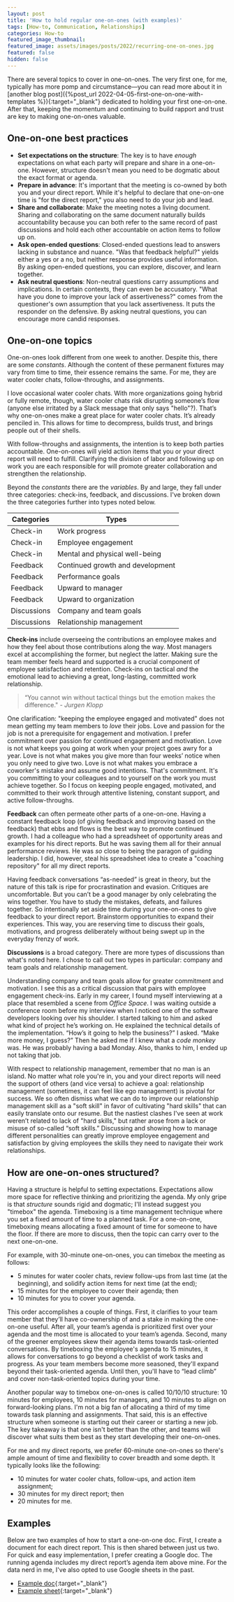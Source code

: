 ```yaml
---
layout: post
title: 'How to hold regular one-on-ones (with examples)'
tags: [How-to, Communication, Relationships]
categories: How-to
featured_image_thumbnail:
featured_image: assets/images/posts/2022/recurring-one-on-ones.jpg
featured: false
hidden: false
---
```


There are several topics to cover in one-on-ones. The very first one, for me, typically has more pomp and circumstance—you can read more about it in [another blog post]({%post_url 2022-04-05-first-one-on-one-with-templates %}){:target="_blank"} dedicated to holding your first one-on-one. After that, keeping the momentum and continuing to build rapport and trust are key to making one-on-ones valuable.

## One-on-one best practices
- **Set expectations on the structure**: The key is to have *enough* expectations on what each party will prepare and share in a one-on-one. However, structure doesn't mean you need to be dogmatic about the exact format or agenda.
- **Prepare in advance**: It's important that the meeting is co-owned by both you and your direct report. While it's helpful to declare that one-on-one time is "for the direct report," you also need to do your job and lead.
- **Share and collaborate**: Make the meeting notes a living document. Sharing and collaborating on the same document naturally builds accountability because you can both refer to the same record of past discussions and hold each other accountable on action items to follow up on.
- **Ask open-ended questions**: Closed-ended questions lead to answers lacking in substance and nuance. "Was that feedback helpful?" yields either a yes or a no, but neither response provides useful information. By asking open-ended questions, you can explore, discover, and learn together.
- **Ask neutral questions**: Non-neutral questions carry assumptions and implications. In certain contexts, they can even be accusatory. "What have you done to improve your lack of assertiveness?" comes from the questioner's own assumption that you lack assertiveness. It puts the responder on the defensive. By asking neutral questions, you can encourage more candid responses.

## One-on-one topics
One-on-ones look different from one week to another. Despite this, there are some *constants*. Although the content of these permanent fixtures may vary from time to time, their essence remains the same. For me, they are water cooler chats, follow-throughs, and assignments.

I love occasional water cooler chats. With more organizations going hybrid or fully remote, though, water cooler chats risk disrupting someone’s flow (anyone else irritated by a Slack message that only says "hello"?). That’s why one-on-ones make a great place for water cooler chats. It’s already penciled in. This allows for time to decompress, builds trust, and brings people out of their shells.

With follow-throughs and assignments, the intention is to keep both parties accountable. One-on-ones will yield action items that you or your direct report will need to fulfill. Clarifying the division of labor and following up on work you are each responsible for will promote greater collaboration and strengthen the relationship.

Beyond the *constants* there are the *variables*. By and large, they fall under three categories: check-ins, feedback, and discussions. I've broken down the three categories further into types noted below.

| Categories | Types |
| ----- | ----- |
| Check-in | Work progress |
| Check-in | Employee engagement |
| Check-in | Mental and physical well-being |
| Feedback | Continued growth and development |
| Feedback | Performance goals |
| Feedback | Upward to manager |
| Feedback | Upward to organization |
| Discussions | Company and team goals |
| Discussions | Relationship management |

**Check-ins** include overseeing the contributions an employee makes and how they feel about those contributions along the way. Most managers excel at accomplishing the former, but neglect the latter. Making sure the team member feels heard and supported is a crucial component of employee satisfaction and retention. Check-ins on tactical *and* the emotional lead to achieving a great, long-lasting, committed work relationship.

>“You cannot win without tactical things but the emotion makes the difference." <cite>- Jurgen Klopp</cite>

One clarification: "keeping the employee engaged and motivated" does not mean getting my team members to *love* their jobs. Love and passion for the job is not a prerequisite for engagement and motivation. I prefer commitment over passion for continued engagement and motivation. Love is not what keeps you going at work when your project goes awry for a year. Love is not what makes you give more than four weeks’ notice when you only need to give two. Love is not what makes you embrace a coworker's mistake and assume good intentions. That's commitment. It's you committing to your colleagues and to yourself on the work you must achieve together. So I focus on keeping people engaged, motivated, and committed to their work through attentive listening, constant support, and active follow-throughs.

**Feedback** can often permeate other parts of a one-on-one. Having a constant feedback loop (of giving feedback and improving based on the feedback) that ebbs and flows is the best way to promote continued growth. I had a colleague who had a spreadsheet of opportunity areas and examples for his direct reports. But he was saving them all for their annual performance reviews. He was *so* close to being the paragon of guiding leadership. I did, however, steal his spreadsheet idea to create a "coaching repository" for all my direct reports.

Having feedback conversations “as-needed” is great in theory, but the nature of this talk is ripe for procrastination and evasion. Critiques are uncomfortable. But you can’t be a good manager by only celebrating the wins together. You have to study the mistakes, defeats, and failures together. So intentionally set aside time during your one-on-ones to give feedback to your direct report. Brainstorm opportunities to expand their experiences. This way, you are reserving time to discuss their goals, motivations, and progress deliberately without being swept up in the everyday frenzy of work.

**Discussions** is a broad category. There are more types of discussions than what's noted here. I chose to call out two types in particular: company and team goals and relationship management.

Understanding company and team goals allow for greater commitment and motivation. I see this as a critical discussion that pairs with employee engagement check-ins. Early in my career, I found myself interviewing at a place that resembled a scene from *Office Space*. I was waiting outside a conference room before my interview when I noticed one of the software developers looking over his shoulder. I started talking to him and asked what kind of project he’s working on. He explained the technical details of the implementation. “How’s it going to help the business?” I asked. “Make more money, I guess?” Then he asked me if I knew what a *code monkey* was. He was probably having a bad Monday. Also, thanks to him, I ended up not taking that job.

With respect to relationship management, remember that no man is an island. No matter what role you're in, you and your direct reports will need the support of others (and vice versa) to achieve a goal: relationship management (sometimes, it can feel like ego management) is pivotal for success. We so often dismiss what we can do to improve our relationship management skill as a "soft skill" in favor of cultivating "hard skills" that can easily translate onto our resume. But the nastiest clashes I've seen at work weren’t related to lack of "hard skills," but rather arose from a lack or misuse of so-called “soft skills.” Discussing and showing how to manage different personalities can greatly improve employee engagement and satisfaction by giving employees the skills they need to navigate their work relationships.

## How are one-on-ones structured?
Having a structure is helpful to setting expectations. Expectations allow more space for reflective thinking and prioritizing the agenda. My only gripe is that *structure* sounds rigid and dogmatic; I'll instead suggest you "timebox" the agenda. Timeboxing is a time management technique where you set a fixed amount of time to a planned task. For a one-on-one, timeboxing means allocating a fixed amount of time for someone to have the floor. If there are more to discuss, then the topic can carry over to the next one-on-one.

For example, with 30-minute one-on-ones, you can timebox the meeting as follows:
- 5 minutes for water cooler chats, review follow-ups from last time (at the beginning), and solidify action items for next time (at the end);
- 15 minutes for the employee to cover their agenda; then
- 10 minutes for you to cover your agenda.

This order accomplishes a couple of things. First, it clarifies to your team member that they’ll have co-ownership of and a stake in making the one-on-one useful. After all, your team’s agenda is prioritized first over your agenda and the most time is allocated to your team’s agenda. Second, many of the greener employees skew their agenda items towards task-oriented conversations. By timeboxing the employee's agenda to 15 minutes, it allows for conversations to go beyond a checklist of work tasks and progress. As your team members become more seasoned, they'll expand beyond their task-oriented agenda. Until then, you'll have to “lead climb” and cover non-task-oriented topics during your time.

Another popular way to timebox one-on-ones is called 10/10/10 structure: 10 minutes for employees, 10 minutes for managers, and 10 minutes to align on forward-looking plans. I'm not a big fan of allocating a third of my time towards task planning and assignments. That said, this is an effective structure when someone is starting out their career or starting a new job. The key takeaway is that one isn't better than the other, and teams will discover what suits them best as they start developing their one-on-ones.

For me and my direct reports, we prefer 60-minute one-on-ones so there's ample amount of time and flexibility to cover breadth and some depth. It typically looks like the following:
- 10 minutes for water cooler chats, follow-ups, and action item assignment;
- 30 minutes for my direct report; then
- 20 minutes for me.

## Examples
Below are two examples of how to start a one-on-one doc. First, I create a document for each direct report. This is then shared between just us two. For quick and easy implementation, I prefer creating a Google doc. The running agenda includes my direct report’s agenda item above mine. For the data nerd in me, I've also opted to use Google sheets in the past.
- [Example doc](https://docs.google.com/document/d/e/2PACX-1vSnph29xdjOf2s_NstAW5_80fgmFahn_AqvBdJvaceuRgEVREcvV8M1TK0IJzL7Yw_TTuGCJMZJ2S-s/pub){:target="_blank"}
- [Example sheet](https://docs.google.com/spreadsheets/d/e/2PACX-1vRSWkk9rYEM-xitrmZDHK9yjCVC-IhShwWPocn22s8PTnH4_2EpQpnh-J-hF8sKgO703-H7u5-S3djE/pubhtml){:target="_blank"}
